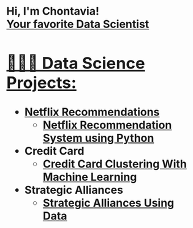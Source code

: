 <h1>Hi, I'm Chontavia! <br/><a href="https://github.com/chontaviaj">Your favorite Data Scientist</a> <a href="[https://www.linkedin.com/in/chontaviajohnson/]">

<h2>👩🏾‍💻 Data Science Projects:</h2>

- <b>Netflix Recommendations</b>
  - [Netflix Recommendation System using Python](https://github.com/ChontaviaJ/Netflix_Recommendation)
- <b>Credit Card</b>
  - [Credit Card Clustering With Machine Learning](https://github.com/ChontaviaJ/CreditCard)
- <b>Strategic Alliances</b>
  - [Strategic Alliances Using Data](https://github.com/ChontaviaJ/Strategic-Alliances)
